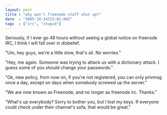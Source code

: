 ```yaml
---
layout: post
title : "why won't freenode staff shut up?"
date  : "2005-10-14T23:01:00Z"
tags  : ["irc", "stupid"]
---
```

Seriously, if I ever go 48 hours without seeing a global notice on freenode IRC, I think I will fall over in disbelief.

"Um, hey guys, we're a little slow, that's all.  No worries."

"Hey, me again.  Someone was trying to attack us with a dictionary attack.  I guess some of you should change your passwords."

"Ok, new policy, from now on, if you're not registered, you can only privmsg once a day, except on days when somebody screwed up the server."

"We are now known as Freenode, and no longer as freenode irc.  Thanks."

"What's up everybody?  Sorry to bother you, but I lost my keys.  If everyone could check under their channel's sofa, that would be great." 

